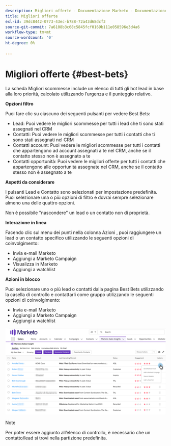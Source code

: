 ```yaml
---
description: Migliori offerte - Documentazione Marketo - Documentazione del prodotto
title: Migliori offerte
exl-id: 39dc8442-0773-43ec-b788-72a43d68dcf3
source-git-commit: 7a6108b3c68c5845fcf0169b111e058596e3d4a6
workflow-type: tm+mt
source-wordcount: '0'
ht-degree: 0%

---
```


# Migliori offerte {#best-bets}

La scheda Migliori scommesse include un elenco di tutti gli hot lead in base alla loro priorità, calcolato utilizzando l’urgenza e il punteggio relativo.

**Opzioni filtro**

Puoi fare clic su ciascuno dei seguenti pulsanti per vedere Best Bets:

* Lead: Puoi vedere le migliori scommesse per tutti i lead che ti sono stati assegnati nel CRM
* Contatti: Puoi vedere le migliori scommesse per tutti i contatti che ti sono stati assegnati nel CRM
* Contatti account: Puoi vedere le migliori scommesse per tutti i contatti che appartengono ad account assegnati a te nel CRM, anche se il contatto stesso non è assegnato a te
* Contatti opportunità: Puoi vedere le migliori offerte per tutti i contatti che appartengono alle opportunità assegnate nel CRM, anche se il contatto stesso non è assegnato a te

**Aspetti da considerare**

I pulsanti Lead e Contatto sono selezionati per impostazione predefinita. Puoi selezionare una o più opzioni di filtro e dovrai sempre selezionare almeno una delle quattro opzioni.

Non è possibile &quot;nascondere&quot; un lead o un contatto non di proprietà.

**Interazione in linea**

Facendo clic sul menu dei punti nella colonna Azioni , puoi raggiungere un lead o un contatto specifico utilizzando le seguenti opzioni di coinvolgimento:

* Invia e-mail Marketo
* Aggiungi a Marketo Campaign
* Visualizza in Marketo
* Aggiungi a watchlist

**Azioni in blocco**

Puoi selezionare uno o più lead o contatti dalla pagina Best Bets utilizzando la casella di controllo e contattarli come gruppo utilizzando le seguenti opzioni di coinvolgimento:

* Invia e-mail Marketo
* Aggiungi a Marketo Campaign
* Aggiungi a watchlist

![](assets/best-bets-1.png)

>[!NOTE]
>
>Per poter essere aggiunto all’elenco di controllo, è necessario che un contatto/lead si trovi nella partizione predefinita.
